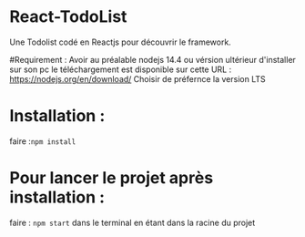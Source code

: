 # React-TodoList
Une Todolist codé en Reactjs pour découvrir le framework.

#Requirement : 
Avoir au préalable nodejs 14.4 ou vérsion ultérieur d'installer sur son pc 
le téléchargement est disponible sur cette URL : https://nodejs.org/en/download/ 
Choisir de préfernce la version LTS

# Installation : 
faire :`npm install` 

# Pour lancer le projet après installation :
faire : `npm start` dans le terminal en étant dans la racine du projet
